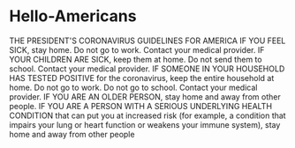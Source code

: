 # Hello-Americans
THE PRESIDENT'S CORONAVIRUS GUIDELINES FOR AMERICA 
IF YOU FEEL SICK, stay home. Do not go to work. Contact your medical provider. 
IF YOUR CHILDREN ARE SICK, keep them at home. Do not send them to school. Contact your medical provider. 
IF SOMEONE IN YOUR HOUSEHOLD HAS TESTED POSITIVE for the coronavirus, keep the entire household at home. Do not go to work. Do not go to school. Contact your medical provider. 
IF YOU ARE AN OLDER PERSON, stay home and away from other people. 
IF YOU ARE A PERSON WITH A SERIOUS UNDERLYING HEALTH CONDITION that can put you at increased risk (for example, a condition that impairs your lung or heart function or weakens your immune system), 
stay home and away from other people
